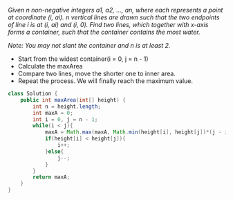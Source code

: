 *Given n non-negative integers a1, a2, ..., an, where each represents a point at coordinate (i, ai). n vertical lines are drawn such that the two endpoints of line i is at (i, ai) and (i, 0). Find two lines, which together with x-axis forms a container, such that the container contains the most water.*

*Note: You may not slant the container and n is at least 2.*

- Start from the widest container(i = 0, j = n - 1)
- Calculate the maxArea
- Compare two lines, move the shorter one to inner area.
- Repeat the process. We will finally reach the maximum value.
```java
class Solution {
    public int maxArea(int[] height) {
        int n = height.length;
        int maxA = 0;
        int i = 0, j = n - 1;
        while(i < j){
            maxA = Math.max(maxA, Math.min(height[i], height[j])*(j - i));
            if(height[i] < height[j]){
                i++;
            }else{
                j--;
            }
        }
        return maxA;
    }
}
```